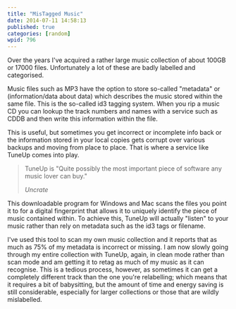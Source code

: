 ```yaml
---
title: "MisTagged Music"
date: 2014-07-11 14:58:13
published: true
categories: [random]
wpid: 796
---
```


Over the years I've acquired a rather large music collection of about 100GB or 17000 files. Unfortunately a lot of these are badly labelled and categorised.

Music files such as MP3 have the option to store so-called "metadata" or (information/data about data) which describes the music stored within the same file. This is the so-called id3 tagging system. When you rip a music CD you can lookup the track numbers and names with a service such as CDDB and then write this information within the file.

This is useful, but sometimes you get incorrect or incomplete info back or the information stored in your local copies gets corrupt over various backups and moving from place to place. That is where a service like TuneUp comes into play.

> TuneUp is "Quite possibly the most important piece of software any music lover can buy."
> 
> <cite>Uncrate</cite>

This downloadable program for Windows and Mac scans the files you point it to for a digital fingerprint that allows it to uniquely identify the piece of music contained within. To achieve this, TuneUp will actually "listen" to your music rather than rely on metadata such as the id3 tags or filename.

I've used this tool to scan my own music collection and it reports that as much as 75% of my metadata is incorrect or missing. I am now slowly going through my entire collection with TuneUp, again, in clean mode rather than scan mode and am getting it to retag as much of my music as it can recognise. This is a tedious process, however, as sometimes it can get a completely different track than the one you're relabelling; which means that it requires a bit of babysitting, but the amount of time and energy saving is still considerable, especially for larger collections or those that are wildly mislabelled.